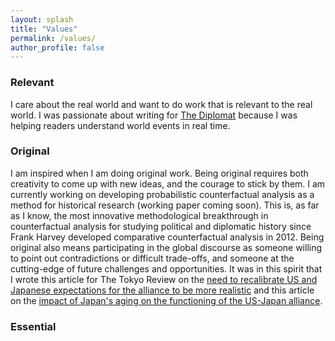 ```yaml
---
layout: splash
title: "Values"
permalink: /values/
author_profile: false
---
```


### Relevant

I care about the real world and want to do work that is relevant to the real world. I was passionate about writing for <a href="https://thediplomat.com/authors/mina-pollmann/">The Diplomat</a> because I was helping readers understand world events in real time. 

### Original

I am inspired when I am doing original work. Being original requires both creativity to come up with new ideas, and the courage to stick by them. I am currently working on developing probabilistic counterfactual analysis as a method for historical research (working paper coming soon). This is, as far as I know, the most innovative methodological breakthrough in counterfactual analysis for studying political and diplomatic history since Frank Harvey developed comparative counterfactual analysis in 2012. Being original also means participating in the global discourse as someone willing to point out contradictions or difficult trade-offs, and someone at the cutting-edge of future challenges and opportunities. It was in this spirit that I wrote this article for The Tokyo Review on the <a href="https://www.tokyoreview.net/2019/06/us-japan-embrace-unequal-alliance/">need to recalibrate US and Japanese expectations for the alliance to be more realistic</a> and this article on the <a href="https://www.tokyoreview.net/2021/02/japan-can-remain-an-important-u-s-ally-despite-demographic-challenges/">impact of Japan's aging on the functioning of the US-Japan alliance</a>.

### Essential

